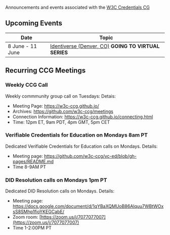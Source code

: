 Announcements and events associated with the [W3C Credentials CG](https://w3c-ccg.github.io)

## Upcoming Events

| Date | Topic |
|-----|--------|
| 8 June - 11 June | [Identiverse (Denver, CO)](http://www.cvent.com/d/fhqnf3/4W)  **GOING TO VIRTUAL SERIES**|


## Recurring CCG Meetings

### Weekly CCG Call

Weekly commmunity group call on Tuesdays: Detais:

- Meeting Page: https://w3c-ccg.github.io/
- Archives: https://github.com/w3c-ccg/meetings
- Connection Information: https://w3c-ccg.github.io/connecting.html
- Time: 12pm ET, 9am PDT, 4pm GMT, 5pm CET


### Verifiable Credentials for Education on Mondays 8am PT

Dedicated Verifiable Credentials for Education calls on Mondays. Details:

- Meeting page: https://github.com/w3c-ccg/vc-ed/blob/gh-pages/README.md
- Time 8-9AM PT


### DID Resolution calls on Mondays 1pm PT

Dedicated DID Resolution calls on Mondays. Details:

- Meeting page: https://docs.google.com/document/d/1qYBaXQMUoB86Alquu7WBtWOxsS8SMhp1fioYKEGCabE/
- Zoom room: [https://zoom.us/j/7077077007](https://zoom.us/j/7077077007)
- Time 1-2:00PM PT


